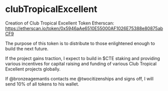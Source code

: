 # clubTropicalExcellent 

Creation of Club Tropical Excellent Token
Etherscan: https://etherscan.io/token/0x5946aAe6510E55000AF1026E75388e80875abCF9

The purpose of this token is to distribute to those enlightened enough to build the next future. 

If the project gains traction, I expect to build in $CTE staking and providing various incentives for capital raising and funding of various Club Tropical Excellent projects globally.

If @bronzeagemantis contacts me @twocitizenships and signs off, I will send 10% of all tokens to his wallet.  

